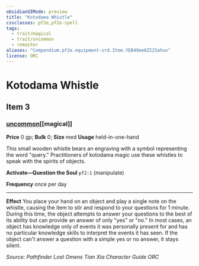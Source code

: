 ```yaml
---
obsidianUIMode: preview
title: "Kotodama Whistle"
cssclasses: pf2e,pf2e-spell
tags:
  - trait/magical
  - trait/uncommon
  - remaster
aliases: "Compendium.pf2e.equipment-srd.Item.YEB49me6ZI2Sahuv"
license: ORC
---
```

# Kotodama Whistle
## Item 3
### [uncommon](uncommon "Uncommon Rarity Trait")[[magical]]


**Price** 0 gp; 
**Bulk** 0; **Size** med
**Usage** held-in-one-hand

This small wooden whistle bears an engraving with a symbol representing the word "query." Practitioners of kotodama magic use these whistles to speak with the spirits of objects.

**Activate—Question the Soul** `pf2:1` (manipulate)

**Frequency** once per day

* * *

**Effect** You place your hand on an object and play a single note on the whistle, causing the item to stir and respond to your questions for 1 minute. During this time, the object attempts to answer your questions to the best of its ability but can provide an answer of only "yes" or "no." In most cases, an object has knowledge only of events it was personally present for and has no particular knowledge skills to interpret the events it has seen. If the object can't answer a question with a simple yes or no answer, it stays silent.

*Source: Pathfinder Lost Omens Tian Xia Character Guide*
*ORC*